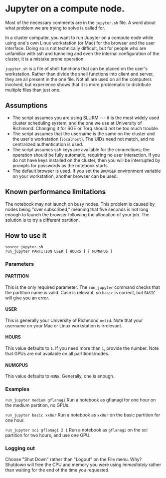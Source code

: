 # Jupyter on a compute node.

Most of the necessary comments are in the `jupyter.sh` file. A word about
what problem we are trying to solve is called for. 

In a cluster computer, you want to run Jupyter on a compute node while
using one's own Linux workstation (or Mac) for the browser and the user interface.
Doing so is not technically difficult, but for people who are unfamiliar
with ssh and tunneling and even the internal configuration of the cluster,
it is a mistake prone operation. 

`jupyter.sh` is a file of shell functions that can be placed on the user's 
workstation. Rather
than divide the shell functions into client and server, they are all present
in the one file. Not all are used on all the computers involved, but experience
shows that it is more problematic to distribute multiple files than just one.

## Assumptions

- The script assumes you are using SLURM --- it is the most widely used cluster
  scheduling system, and the one we use at University of Richmond. Changing it 
  for SGE or Torq should not be too much trouble.
- The script assumes that the username is the same on the cluster and the user's
  workstation (`localhost`). The UIDs need not match, and no centralized authentication
  is used.
- The script assumes ssh keys are available for the connections; the operation 
  should be fully automatic, requiring no user interaction. If you do not have
  keys installed on the cluster, then you will be interrupted by prompts for
  passwords as the notebook starts. 
- The default browser is used. If you set the `BROWSER` environment variable on
  your workstation, another browser can be used.

## Known performance limitations

The notebook may not launch on busy nodes. This problem is caused by nodes being
"over subscribed," meaning that five seconds is not long enough to launch the
browser following the allocation of your job. The solution is to try a different partition. 

## How to use it

```
source jupyter.sh
run_jupyter PARTITION USER [ HOURS ] [ NUMGPUS ]
```

### Parameters

#### PARTITION

This is the only required parameter. The `run_jupyter` command checks that the partition
name is valid. Case is relevant, so `basic` is correct, but `BASIC` will give you an error.

#### USER

This is generally your University of Richmond `netid`. Note that your username on your 
Mac or Linux workstation is irrelevant. 

#### HOURS

This value defaults to `1`. If you need more than `1`, provide the number. Note that
GPUs are not available on all partitions/nodes.

#### NUMGPUS

This value defaults to `NONE`. Generally, one is enough.

### Examples

`run_jupyter medium gflanagi` Run a notebook as gflanagi for one hour on the medium partition, no GPUs.

`run_jupyter basic xx8ur` Run a notebook as `xx8ur` on the basic partition for one hour.

`run_jupyter sci gflanagi 2 1` Run a notebook as `gflanagi` on the sci partition for two hours, and use one GPU.

### Logging out

Choose "Shut Down" rather than "Logout" on the File menu. Why? Shutdown will free the CPU and memory
you were using *immediately* rather than waiting for the end of the time you requested. 

